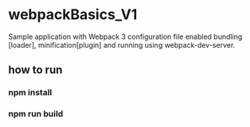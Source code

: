# webpackBasics_V1
   Sample application with Webpack 3 configuration file enabled bundling [loader], minification[plugin] and running using    webpack-dev-server. 


## how to run

### npm install
### npm run build
